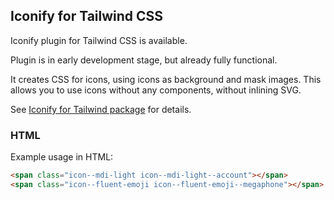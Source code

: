 ## Iconify for Tailwind CSS

Iconify plugin for Tailwind CSS is available.

Plugin is in early development stage, but already fully functional.

It creates CSS for icons, using icons as background and mask images. This allows you to use icons without any components, without inlining SVG.

See [Iconify for Tailwind package](https://npmjs.com/package/@iconify/tailwind) for details.

### HTML

Example usage in HTML:

```html
<span class="icon--mdi-light icon--mdi-light--account"></span>
<span class="icon--fluent-emoji icon--fluent-emoji--megaphone"></span>
```
